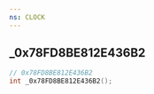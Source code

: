 ```yaml
---
ns: CLOCK
---
```

## _0x78FD8BE812E436B2

```c
// 0x78FD8BE812E436B2
int _0x78FD8BE812E436B2();
```

